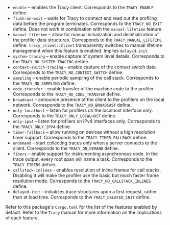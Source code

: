 * `enable` – enables the Tracy client. Corresponds to the `TRACY_ENABLE` define.
* `flush-on-exit` – waits for Tracy to connect and read out the profiling data before the program
  terminates. Corresponds to the `TRACY_NO_EXIT` define. Does not work in combination with the
  `manual-lifetime` feature.
* `manual-lifetime` – allow for manual initialization and deinitialization of the profiler data
  structures. Corresponds to the `TRACY_MANUAL_LIFETIME` define. `tracy_client::Client`
  transparently switches to manual lifetime management when this feature is enabled. Implies
  `delayed-init`.
* `system-tracing` – enable capture of system level details. Corresponds to the
  `TRACY_NO_SYSTEM_TRACING` define.
* `context-switch-tracing` – enable capture of the context switch data. Corresponds to the
  `TRACY_NO_CONTEXT_SWITCH` define.
* `sampling` – enable periodic sampling of the call stack. Corresponds to the
  `TRACY_NO_SAMPLING` define.
* `code-transfer` – enable transfer of the machine code to the profiler. Corresponds to the
  `TRACY_NO_CODE_TRANSFER` define.
* `broadcast` – announce presence of the client to the profilers on the local network.
  Corresponds to the `TRACY_NO_BROADCAST` define.
* `only-localhost` – listen for profilers on the localhost interface only. Corresponds to the
  `TRACY_ONLY_LOCALHOST` define.
* `only-ipv4` – listen for profilers on IPv4 interfaces only. Corresponds to the
  `TRACY_ONLY_IPV4` define.
* `timer-fallback` – allow running on devices without a high resolution timer support.
  Corresponds to the `TRACY_TIMER_FALLBACK` define.
* `ondemand` – start collecting traces only when a server connects to the client. Corresponds
  to the `TRACY_ON_DEMAND` define.
* `fibers` – enable support for instrumenting asynchronous code. In the trace output, every root
  span will name a task. Corresponds to the `TRACY_FIBERS` define.
* `callstack-inlines` - enables resolution of inline frames for call stacks. Disabling it will make
  the profiler use the basic but much faster frame resolution mode. Corresponds to the
  `TRACY_NO_CALLSTACK_INLINES` define.
* `delayed-init` – initializes trace structures upon a first request, rather than at load time.
  Corresponds to thw `TRACY_DELAYED_INIT` define.

Refer to this package's `Cargo.toml` for the list of the features enabled by default. Refer to
the `Tracy` manual for more information on the implications of each feature.
